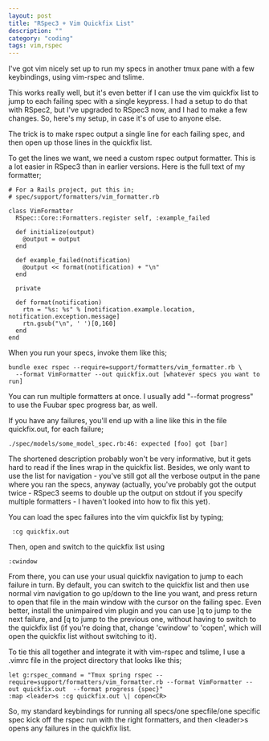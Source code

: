 ```yaml
---
layout: post
title: "RSpec3 + Vim Quickfix List"
description: ""
category: "coding"
tags: vim,rspec
---
```


I've got vim nicely set up to run my specs in another tmux pane with a few keybindings, using vim-rspec and tslime.

This works really well, but it's even better if I can use the vim quickfix list to jump to each failing spec with a single keypress. I had a setup to do that with RSpec2, but I've upgraded to RSpec3 now, and I had to make a few changes. So, here's my setup, in case it's of use to anyone else.

The trick is to make rspec output a single line for each failing spec, and then open up those lines in the quickfix list.

To get the lines we want, we need a custom rspec output formatter. This is a lot easier in RSpec3 than in earlier versions. Here is the full text of my formatter;

    # For a Rails project, put this in;
    # spec/support/formatters/vim_formatter.rb

    class VimFormatter
      RSpec::Core::Formatters.register self, :example_failed

      def initialize(output)
        @output = output
      end

      def example_failed(notification)
        @output << format(notification) + "\n"
      end

      private

      def format(notification)
        rtn = "%s: %s" % [notification.example.location, notification.exception.message]
        rtn.gsub("\n", ' ')[0,160]
      end
    end

When you run your specs, invoke them like this;

    bundle exec rspec --require=support/formatters/vim_formatter.rb \
      --format VimFormatter --out quickfix.out [whatever specs you want to run]

You can run multiple formatters at once. I usually add "--format progress" to use the Fuubar spec progress bar, as well.

If you have any failures, you'll end up with a line like this in the file quickfix.out, for each failure;

    ./spec/models/some_model_spec.rb:46: expected [foo] got [bar]

The shortened description probably won't be very informative, but it gets hard to read if the lines wrap in the quickfix list. Besides, we only want to use the list for navigation - you've still got all the verbose output in the pane where you ran the specs, anyway (actually, you've probably got the output twice - RSpec3 seems to double up the output on stdout if you specify multiple formatters - I haven't looked into how to fix this yet).

You can load the spec failures into the vim quickfix list by typing;

     :cg quickfix.out

Then, open and switch to the quickfix list using

    :cwindow

From there, you can use your usual quickfix navigation to jump to each failure in turn. By default, you can switch to the quickfix list and then use normal vim navigation to go up/down to the line you want, and press return to open that file in the main window with the cursor on the failing spec. Even better, install the unimpaired vim plugin and you can use ]q to jump to the next failure, and [q to jump to the previous one, without having to switch to the quickfix list (if you're doing that, change 'cwindow' to 'copen', which will open the quickfix list without switching to it).

To tie this all together and integrate it with vim-rspec and tslime, I use a .vimrc file in the project directory that looks like this;

    let g:rspec_command = "Tmux spring rspec --require=support/formatters/vim_formatter.rb --format VimFormatter --out quickfix.out  --format progress {spec}"
    :map <leader>s :cg quickfix.out \| copen<CR>

So, my standard keybindings for running all specs/one specfile/one specific spec kick off the rspec run with the right formatters, and then \<leader\>s opens any failures in the quickfix list.
